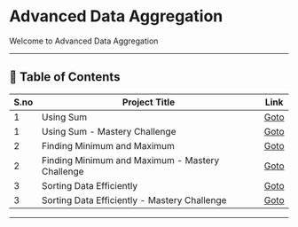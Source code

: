 # Advanced Data Aggregation

Welcome to Advanced Data Aggregation

---

## 📅 Table of Contents

| S.no | Project Title                                      | Link                                      |
|------|----------------------------------------------------|-------------------------------------------|
| 1    | Using Sum                                          | [Goto](1/README.md)                       |
| 1    | Using Sum - Mastery Challenge                      | [Goto](1/mastery_challenge/README.md)     |
| 2    | Finding Minimum and Maximum                        | [Goto](2/README.md)                       |
| 2    | Finding Minimum and Maximum - Mastery Challenge    | [Goto](2/mastery_challenge/README.md)     |
| 3    | Sorting Data Efficiently                           | [Goto](3/README.md)                       |
| 3    | Sorting Data Efficiently - Mastery Challenge       | [Goto](3/mastery_challenge/README.md)     |



---

